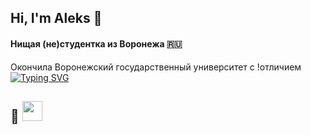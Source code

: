 ## Hi, I'm Aleks 👋
<h4 aling = "center" > Нищая (не)студентка из Воронежа 🇷🇺 </h4>
<a>Окончила Воронежский государственный университет с !отличием <br> </a>
<a href="https://git.io/typing-svg"><img src="https://readme-typing-svg.herokuapp.com?font=Fira+Code&size=15&pause=1000&color=F7B1B1&vCenter=true&width=435&lines=%D0%92%D0%BE%D0%B7%D1%8C%D0%BC%D0%B8%D1%82%D0%B5+%D0%BC%D0%B5%D0%BD%D1%8F+%D0%BD%D0%B0+%D1%80%D0%B0%D0%B1%D0%BE%D1%82%D1%83%2C+%D0%BF%D0%BE%D0%B6%D0%B0%D0%BB%D1%83%D0%B9%D1%81%D1%82%D0%B0+%F0%9F%99%8F" alt="Typing SVG" /></a>
<h2> 🤍 <img height="32" width="32" src="https://cdn.simpleicons.org/apple/FFFFFF" /> </h2>


